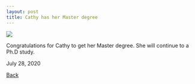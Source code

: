 ```yaml
---
layout: post
title: Cathy has her Master degree
---
```


<img src="https://raw.githubusercontent.com/FiniteTsai/FiniteTsai.github.io/master/images/posts/Cathy.png">

Congratulations for Cathy to get her Master degree. She will continue to a Ph.D study. 

July 28, 2020

[Back](https://finitetsai.github.io/)

